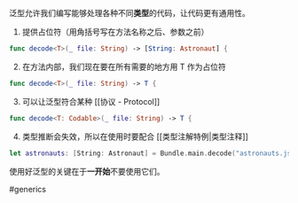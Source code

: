 泛型允许我们编写能够处理各种不同**类型**的代码，让代码更有通用性。

1. 提供占位符（用角括号写在方法名称之后、参数之前）

```swift
func decode<T>(_ file: String) -> [String: Astronaut] {
```

2. 在方法内部，我们现在要在所有需要的地方用 T 作为占位符

```swift
func decode<T>(_ file: String) -> T {
```

3. 可以让泛型符合某种 [[协议 - Protocol]]

```swift
func decode<T: Codable>(_ file: String) -> T {
```

4. 类型推断会失效，所以在使用时要配合 [[类型注解特例|类型注释]]

```swift
let astronauts: [String: Astronaut] = Bundle.main.decode("astronauts.json")
```

使用好泛型的关键在于**一开始**不要使用它们。

#generics